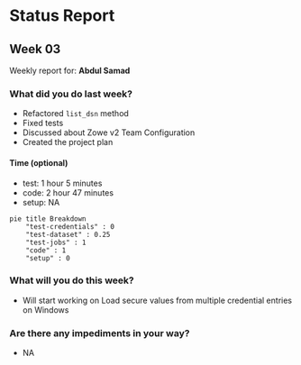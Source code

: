 # Status Report

## Week 03

Weekly report for: **Abdul Samad**

### What did you do last week?
- Refactored `list_dsn` method 
- Fixed tests
- Discussed about Zowe v2 Team Configuration
- Created the project plan

#### Time (optional)
- test: 1 hour 5 minutes
- code: 2 hour 47 minutes
- setup: NA

```mermaid
pie title Breakdown
    "test-credentials" : 0
    "test-dataset" : 0.25
    "test-jobs" : 1
    "code" : 1
    "setup" : 0
```

### What will you do this week?
- Will start working on Load secure values from multiple credential entries on Windows

### Are there any impediments in your way?
- NA
